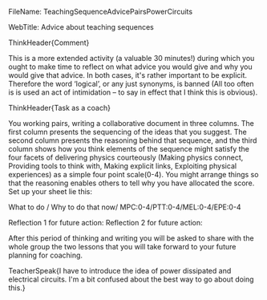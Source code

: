 FileName: TeachingSequenceAdvicePairsPowerCircuits

WebTitle: Advice about teaching sequences

ThinkHeader{Comment} 

This is a more extended activity (a valuable  30 minutes!) during which you ought to make time to reflect on what advice you would give and why you would give that advice. In both cases, it's rather important to be explicit. Therefore the word ‘logical’, or any just synonyms, is banned (All too often is is used an act of intimidation – to say in effect that I think this is obvious).

ThinkHeader{Task as a coach}

You working pairs, writing a collaborative document in three columns. The first column presents the sequencing of the ideas that you suggest. The second column presents the reasoning  behind that sequence, and the third column shows how you think elements of the sequence might satisfy the four facets of delivering physics courteously (Making physics connect, Providing tools to think with, Making explicit links, Exploiting physical experiences) as a simple four point scale(0-4). You might arrange things so that the reasoning enables others to tell why you have allocated the score. Set up your sheet lie this:

What to do / Why to do that now/ MPC:0-4/PTT:0-4/MEL:0-4/EPE:0-4

Reflection 1 for future action:
Reflection 2 for future action:

After this period of thinking and writing you will be asked to share with the whole group the two lessons that you will take forward to your future planning for coaching.


TeacherSpeak{I have to introduce the idea of power dissipated and electrical circuits. I'm a bit confused about the best way to go about doing this.}